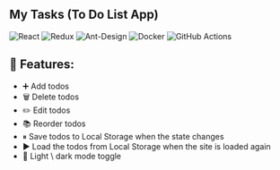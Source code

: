 ## My Tasks (To Do List App)

![React](https://img.shields.io/badge/react-%2320232a.svg?style=for-the-badge&logo=react&logoColor=%2361DAFB)
![Redux](https://img.shields.io/badge/redux-%23593d88.svg?style=for-the-badge&logo=redux&logoColor=white)
![Ant-Design](https://img.shields.io/badge/-AntDesign-%230170FE?style=for-the-badge&logo=ant-design&logoColor=white)
![Docker](https://img.shields.io/badge/docker-%230db7ed.svg?style=for-the-badge&logo=docker&logoColor=white)
![GitHub Actions](https://img.shields.io/badge/github%20actions-%232671E5.svg?style=for-the-badge&logo=githubactions&logoColor=white)

## 🚀 Features:

- ➕ Add todos
- 🗑️ Delete todos
- ✏️ Edit todos
- 📚 Reorder todos
- ⏸ Save todos to Local Storage when the state changes
- ▶️ Load the todos from Local Storage when the site is loaded again
- 🌙 Light \ dark mode toggle
